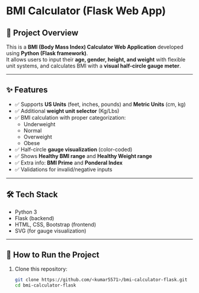 # BMI Calculator (Flask Web App)

## 📌 Project Overview
This is a **BMI (Body Mass Index) Calculator Web Application** developed using **Python (Flask framework)**.  
It allows users to input their **age, gender, height, and weight** with flexible unit systems, and calculates BMI with a **visual half-circle gauge meter**.

---

## ✨ Features
- ✅ Supports **US Units** (feet, inches, pounds) and **Metric Units** (cm, kg)  
- ✅ Additional **weight unit selector** (Kg/Lbs)  
- ✅ BMI calculation with proper categorization:
  - Underweight  
  - Normal  
  - Overweight  
  - Obese  
- ✅ Half-circle **gauge visualization** (color-coded)  
- ✅ Shows **Healthy BMI range** and **Healthy Weight range**  
- ✅ Extra info: **BMI Prime** and **Ponderal Index**  
- ✅ Validations for invalid/negative inputs  

---

## 🛠 Tech Stack
- Python 3  
- Flask (backend)  
- HTML, CSS, Bootstrap (frontend)  
- SVG (for gauge visualization)

---

## 🚀 How to Run the Project
1. Clone this repository:
   ```bash
   git clone https://github.com/<kumar5571>/bmi-calculator-flask.git
   cd bmi-calculator-flask
